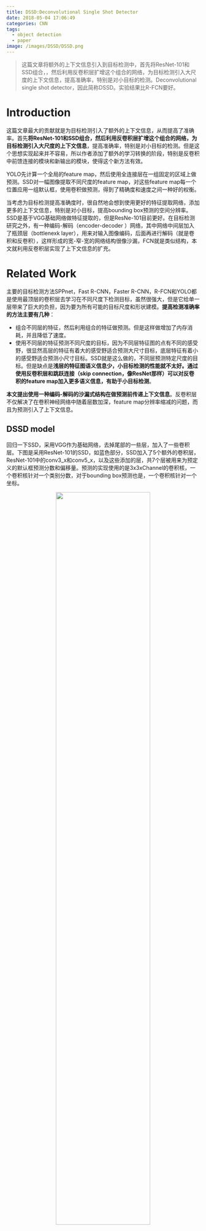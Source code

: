 ```yaml
---
title: DSSD:Deconvolutional Single Shot Detector
date: 2018-05-04 17:06:49
categories: CNN
tags:
  - object detection
  - paper
image: /images/DSSD/DSSD.png
---
```


> 这篇文章将额外的上下文信息引入到目标检测中，首先将ResNet-101和SSD组合，，然后利用反卷积层扩增这个组合的网络，为目标检测引入大尺度的上下文信息，提高准确率，特别是对小目标的检测。Deconvolutional single shot detector，因此简称DSSD。实验结果比R-FCN要好。
<!-- more -->

# Introduction
这篇文章最大的贡献就是为目标检测引入了额外的上下文信息，从而提高了准确率。首先**将ResNet-101和SSD组合，然后利用反卷积层扩增这个组合的网络，为目标检测引入大尺度的上下文信息**，提高准确率，特别是对小目标的检测。但是这个思想实现起来并不容易，所以作者添加了额外的学习转换的阶段，特别是反卷积中前馈连接的模块和新输出的模块，使得这个新方法有效。

YOLO先计算一个全局的feature map，然后使用全连接层在一组固定的区域上做预测。SSD对一幅图像提取不同尺度的feature map，对这些feature map每一个位置应用一组默认框，使用卷积做预测，得到了精确度和速度之间一种好的权衡。

当考虑为目标检测提高准确度时，很自然地会想到使用更好的特征提取网络，添加更多的上下文信息，特别是对小目标，提高bounding box预测的空间分辨率。SSD是基于VGG基础网络做特征提取的，但是ResNe-101目前更好。在目标检测研究之外，有一种编码-解码（encoder-decoder ）网络，其中网络中间层加入了瓶颈层（bottlenexk layer），用来对输入图像编码，后面再进行解码（就是卷积和反卷积），这样形成的宽-窄-宽的网络结构很像沙漏，FCN就是类似结构，本文就利用反卷积层实现了上下文信息的扩充。

# Related Work
主要的目标检测方法SPPnet，Fast R-CNN，Faster R-CNN，R-FCN和YOLO都是使用最顶层的卷积层去学习在不同尺度下检测目标，虽然很强大，但是它给单一层带来了巨大的负担，因为要为所有可能的目标尺度和形状建模。**提高检测准确率的方法主要有几种**：
- 组合不同层的特征，然后利用组合的特征做预测。但是这样做增加了内存消耗，并且降低了速度。
- 使用不同层的特征预测不同尺度的目标，因为不同层特征图的点有不同的感受野，很显然高层的特征有着大的感受野适合预测大尺寸目标，底层特征有着小的感受野适合预测小尺寸目标。SSD就是这么做的，不同层预测特定尺度的目标。但是缺点是**浅层的特征图语义信息少，小目标检测的性能就不太好。通过使用反卷积层和跳跃连接（skip connection，像ResNet那样）可以对反卷积的feature map加入更多语义信息，有助于小目标检测**。

**本文提出使用一种编码-解码的沙漏式结构在做预测前传递上下文信息**。反卷积层不仅解决了在卷积神经网络中随着层数加深，feature map分辨率缩减的问题，而且为预测引入了上下文信息。

## DSSD model
回归一下SSD，采用VGG作为基础网络，去掉尾部的一些层，加入了一些卷积层。下图是采用ResNet-101的SSD，如蓝色部分，SSD加入了5个额外的卷积层，ResNet-101中的conv3_x和conv5_x，以及这些添加的层，共7个层被用来为预定义的默认框预测分数和偏移量。预测的实现使用的是3x3xChannel的卷积核，一个卷积核针对一个类别分数，对于bounding box预测也是，一个卷积核针对一个坐标。
<center><img src = "/images/DSSD/SSD.png" width = "70%"></center>

## Using Residual 101 in place of VGG
**第一个改进就是使用ResNet-101取代VGG作为基础网络**。在conv5_x block后添加了一些层，但只是添加这些层本身并不能改善结果，因此添加了一个额外的预测模块，使用conv3_x和添加的层做预测。
<center><img src = "/images/DSSD/DSSD.png" width = "90%"></center>

- 上图中蓝色的层就是卷积层，与SSD layer类似，是在基础网络之后添加的一些额外的层。
- 圆形为反卷积模块，这一模块一方面要对前一层的feature map做反卷积增加空间分辨率，另一方面还融合了卷积层的feature map
- 红色的层是反卷积层，是前面反卷积后的feature map和卷积层的feature map组合后的结果

## Prediction module
**第二个改进就是添加额外的预测模块**。在SSD中，目标方程直接应用在选择的feature map上，并且由于巨大的梯度，在conv4_3上使用了L2归一化。MS-CNN指出改进每个任务的子网络有助于提升准确度，因此跟随这个思想，为预测层添加了一个残差块。作者尝试了四种变体：
- (a) 原始SSD的方法，直接在feature map上做预测
- (b) 带有跳跃连接的残差块
- (c) 相比于(b)把恒等映射换成了1x1卷积 
- (d) 两个连续的残差块
<center><img src = "/images/DSSD/predict_module.png" width = "80%"></center>
这四种中(c)的效果最好，其中PM：Prediction module。
<center><img src = "/images/DSSD/table4.png" width = "50%"></center>

## Deconvolutional SSD
为了引入更高级别的上下文信息，将检测移动到原始的SSD后面的反卷积层上，形成一个不对称的沙漏结构。**这些反卷积层逐渐增大了feature map的分辨率**。尽管沙漏模型(hourglass)在编码和解码阶段包含了对称的层，但是这里把解码层做的非常浅，原因有两个：
- 检测是视觉中的基本任务，可能会需要为下游任务提供信息，所以速度是一个重要的因素。
- 图像分类任务中，没有包含解码阶段的预训练模型。预训练的模型比起随机初始化的模型，可以使检测器精度更高，收敛更快。所以解码层只能随机初始化从头训练。

## Deconvolution Module
为了帮助网络浅层和反卷积层的feature map做信息融合，引入了反卷积模块，如DSSD结构中圆形部分，详细的结构如下图。做了以下修改：
- 批量归一化（BN）层加在每一个卷积层之后
- 使用学习好的反卷积层代替双线性插值的上采样

最后测试了不同的组合方法：逐元素求和（element-wise sum）和逐元素乘积（element-wise product）。实验表明后者带来了最好的准确率，见Prediction module部分的表。
<center><img src = "/images/DSSD/Deconvolution.png" width = "60%"></center>
上图是反卷积模块，将前一层的feature map反卷积，然后与卷积层的feature map做融合（逐元素相乘），得到具有更多上下文信息和更大分辨率的feature map用来做预测。需要注意的是：
- 在反卷积模块中，所有卷积和反卷积操作，卷积个数都依赖于反卷积层的特征图的通道数
- 卷积层和ReLu激活层之间有BN层

## Training
几乎和SSD训练方式一样：
- 匹配默认框：对于每一个ground turth box，把它与IoU最好的一个默认框匹配，同时与IoU大于0.5的那些默认框匹配。未匹配的那些默认框，根据置信度损失选择高的那些，使得负样本和正样本比例为3:1。
- 最小化联合定位损失（Smooth L1）和置信度损失（softmax）
- 数据扩增：随机裁切原始图像，随机光度失真，随机翻转裁切的patch，最新版的SSD中数据扩增有助于小目标的检测，因此在DSSD中也采用了。

**对先验的默认框做了一些小的改变：使用K-means，以默认框的面积作为特征，对VOC中的数据进行聚类**。从2开始，逐渐增加聚类中心个数，判断误差是否减小20%，最终收敛在7个聚类中心。
<center><img src = "/images/DSSD/table1.png" width = "60%"></center>
因为SSD把输入图像缩放为正方形，但是大部分图像是比较宽的，所以也不奇怪bounding box是高高的。从表中可以看出，大部分box的高宽比落在1~3之间。

因为在原始的SSD中，高宽比为2和3的默认框更加有用，因此加入一个1.6的比例，然后**每一个预测层使用3种高宽比的默认框**：（1.6，2.0，3.0）。

# Experiments
- Residual-101在ILSVRC CLS-LOC数据集上预训练。
- 改变了conv5阶段的stride，从32改为16，提高feature map的分辨率。
- 第一个卷积层stride为2，被改为了1。
- Conv5阶段所有的卷积层卷积核尺寸大于1，增加膨胀（dilation），从1增加到2，修复由于降低stride引起的洞。

<center><img src = "/images/DSSD/table3.png" width = "100%"></center>

上图是PASCAL VOC2007上的测试结果，当输入的图像尺寸比较小的时候，把vgg换成resnet效果相似，但是提高输入图像的尺度的话，把vgg替换成resnet-101效果会更好，作者猜测对于Resnet这样非常深的网络，需要更大尺度的输入来让深层的feature map仍然保持较强的空间信息。更重要的是，DSSD比相应的SSD的效果要更好，DSSD对于那些具有特定背景信息的物体和小目标表现出了大的提升。

## Inference Time
为了加速预测过程，使用一些公式移除了BN层，使得速度提高了1.2~1.5倍，并且降低了内存消耗：
- 卷积层的输出通过减均值，再除以方差与$\varepsilon$的和，然后缩放并且根据训练过程学习的参数做平移：$$y = scale \left( \frac {(wx+b)-\mu} {\sqrt{var} + \varepsilon}  \right) + shift$$
- 卷积层的权重和偏置$$\hat w = scale \left(\frac w {\sqrt{var} + \varepsilon} \right), \hat b = scale \left(\frac {b-\mu} {\sqrt{var} + \varepsilon} \right) + shift$$
- 移除了变量相关的BN层，第一个式子概括为$$y = \hat wx + \hat b$$

**DSSD因为使用了更深的基础网络，预测模块和反卷积层，以及更多的默认框，所以速度自然比SSD慢**。作者提到一种加速DSSD的方式是使用简单的双线性插值上采样替代反卷积层。

<div id="container"></div>
<link rel="stylesheet" href="https://imsun.github.io/gitment/style/default.css">
<script src="https://imsun.github.io/gitment/dist/gitment.browser.js"></script>
<script>
var gitment = new Gitment({
  id: '<%= page.date %>', // 可选。默认为 location.href  比如我本人的就删除了
  owner: 'zhangting2020',              //比如我的叫anTtutu
  repo: 'GitComment',                 //比如我的叫anTtutu.github.io
  oauth: {
    client_id: '60737b1014bda221b290',          //比如我的828***********
    client_secret: 'ce34df0ac4253419bfaa84df9363844ed0e6f9b8',  //比如我的49e************************
  },
})
gitment.render('container')
</script>
